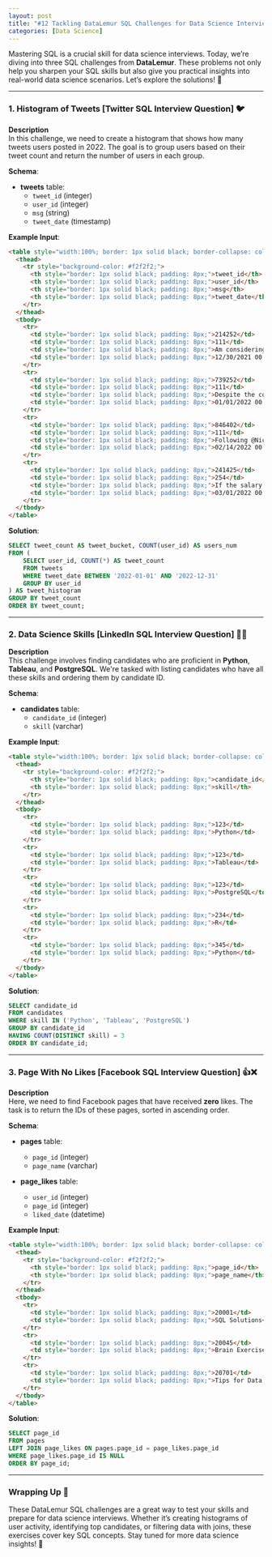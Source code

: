 ```yaml
---
layout: post
title: "#12 Tackling DataLemur SQL Challenges for Data Science Interviews 🧠💡"
categories: [Data Science]
---
```


Mastering SQL is a crucial skill for data science interviews. Today, we’re diving into three SQL challenges from **DataLemur**. These problems not only help you sharpen your SQL skills but also give you practical insights into real-world data science scenarios. Let’s explore the solutions! 🚀

---

### 1. Histogram of Tweets [Twitter SQL Interview Question] 🐦

**Description**  
In this challenge, we need to create a histogram that shows how many tweets users posted in 2022. The goal is to group users based on their tweet count and return the number of users in each group.

**Schema**:  
- **tweets** table:
  - `tweet_id` (integer)
  - `user_id` (integer)
  - `msg` (string)
  - `tweet_date` (timestamp)

**Example Input**:

```html
<table style="width:100%; border: 1px solid black; border-collapse: collapse;">
  <thead>
    <tr style="background-color: #f2f2f2;">
      <th style="border: 1px solid black; padding: 8px;">tweet_id</th>
      <th style="border: 1px solid black; padding: 8px;">user_id</th>
      <th style="border: 1px solid black; padding: 8px;">msg</th>
      <th style="border: 1px solid black; padding: 8px;">tweet_date</th>
    </tr>
  </thead>
  <tbody>
    <tr>
      <td style="border: 1px solid black; padding: 8px;">214252</td>
      <td style="border: 1px solid black; padding: 8px;">111</td>
      <td style="border: 1px solid black; padding: 8px;">Am considering taking Tesla private at $420...</td>
      <td style="border: 1px solid black; padding: 8px;">12/30/2021 00:00:00</td>
    </tr>
    <tr>
      <td style="border: 1px solid black; padding: 8px;">739252</td>
      <td style="border: 1px solid black; padding: 8px;">111</td>
      <td style="border: 1px solid black; padding: 8px;">Despite the constant negative press covfefe</td>
      <td style="border: 1px solid black; padding: 8px;">01/01/2022 00:00:00</td>
    </tr>
    <tr>
      <td style="border: 1px solid black; padding: 8px;">846402</td>
      <td style="border: 1px solid black; padding: 8px;">111</td>
      <td style="border: 1px solid black; padding: 8px;">Following @NickSinghTech changed my life!</td>
      <td style="border: 1px solid black; padding: 8px;">02/14/2022 00:00:00</td>
    </tr>
    <tr>
      <td style="border: 1px solid black; padding: 8px;">241425</td>
      <td style="border: 1px solid black; padding: 8px;">254</td>
      <td style="border: 1px solid black; padding: 8px;">If the salary is so competitive...</td>
      <td style="border: 1px solid black; padding: 8px;">03/01/2022 00:00:00</td>
    </tr>
  </tbody>
</table>
```

**Solution**:
```sql
SELECT tweet_count AS tweet_bucket, COUNT(user_id) AS users_num
FROM (
    SELECT user_id, COUNT(*) AS tweet_count
    FROM tweets
    WHERE tweet_date BETWEEN '2022-01-01' AND '2022-12-31'
    GROUP BY user_id
) AS tweet_histogram
GROUP BY tweet_count
ORDER BY tweet_count;
```

---

### 2. Data Science Skills [LinkedIn SQL Interview Question] 🧑‍💻

**Description**  
This challenge involves finding candidates who are proficient in **Python**, **Tableau**, and **PostgreSQL**. We're tasked with listing candidates who have all these skills and ordering them by candidate ID.

**Schema**:  
- **candidates** table:
  - `candidate_id` (integer)
  - `skill` (varchar)

**Example Input**:

```html
<table style="width:100%; border: 1px solid black; border-collapse: collapse;">
  <thead>
    <tr style="background-color: #f2f2f2;">
      <th style="border: 1px solid black; padding: 8px;">candidate_id</th>
      <th style="border: 1px solid black; padding: 8px;">skill</th>
    </tr>
  </thead>
  <tbody>
    <tr>
      <td style="border: 1px solid black; padding: 8px;">123</td>
      <td style="border: 1px solid black; padding: 8px;">Python</td>
    </tr>
    <tr>
      <td style="border: 1px solid black; padding: 8px;">123</td>
      <td style="border: 1px solid black; padding: 8px;">Tableau</td>
    </tr>
    <tr>
      <td style="border: 1px solid black; padding: 8px;">123</td>
      <td style="border: 1px solid black; padding: 8px;">PostgreSQL</td>
    </tr>
    <tr>
      <td style="border: 1px solid black; padding: 8px;">234</td>
      <td style="border: 1px solid black; padding: 8px;">R</td>
    </tr>
    <tr>
      <td style="border: 1px solid black; padding: 8px;">345</td>
      <td style="border: 1px solid black; padding: 8px;">Python</td>
    </tr>
  </tbody>
</table>
```

**Solution**:
```sql
SELECT candidate_id
FROM candidates
WHERE skill IN ('Python', 'Tableau', 'PostgreSQL')
GROUP BY candidate_id
HAVING COUNT(DISTINCT skill) = 3
ORDER BY candidate_id;
```

---

### 3. Page With No Likes [Facebook SQL Interview Question] 👍❌

**Description**  
Here, we need to find Facebook pages that have received **zero** likes. The task is to return the IDs of these pages, sorted in ascending order.

**Schema**:  
- **pages** table:
  - `page_id` (integer)
  - `page_name` (varchar)

- **page_likes** table:
  - `user_id` (integer)
  - `page_id` (integer)
  - `liked_date` (datetime)

**Example Input**:

```html
<table style="width:100%; border: 1px solid black; border-collapse: collapse;">
  <thead>
    <tr style="background-color: #f2f2f2;">
      <th style="border: 1px solid black; padding: 8px;">page_id</th>
      <th style="border: 1px solid black; padding: 8px;">page_name</th>
    </tr>
  </thead>
  <tbody>
    <tr>
      <td style="border: 1px solid black; padding: 8px;">20001</td>
      <td style="border: 1px solid black; padding: 8px;">SQL Solutions</td>
    </tr>
    <tr>
      <td style="border: 1px solid black; padding: 8px;">20045</td>
      <td style="border: 1px solid black; padding: 8px;">Brain Exercises</td>
    </tr>
    <tr>
      <td style="border: 1px solid black; padding: 8px;">20701</td>
      <td style="border: 1px solid black; padding: 8px;">Tips for Data Analysts</td>
    </tr>
  </tbody>
</table>
```

**Solution**:
```sql
SELECT page_id
FROM pages
LEFT JOIN page_likes ON pages.page_id = page_likes.page_id
WHERE page_likes.page_id IS NULL
ORDER BY page_id;
```

---

### Wrapping Up 🎉

These DataLemur SQL challenges are a great way to test your skills and prepare for data science interviews. Whether it’s creating histograms of user activity, identifying top candidates, or filtering data with joins, these exercises cover key SQL concepts. Stay tuned for more data science insights! 💪
